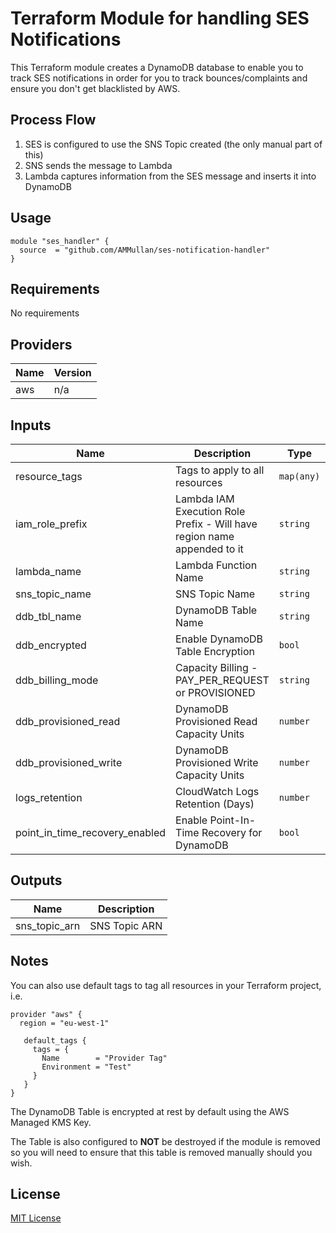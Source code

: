 # Terraform Module for handling SES Notifications

This Terraform module creates a DynamoDB database to enable you to track SES notifications in order for you to track bounces/complaints and ensure you don't get blacklisted by AWS.

## Process Flow
1. SES is configured to use the SNS Topic created (the only manual part of this)
2. SNS sends the message to Lambda
3. Lambda captures information from the SES message and inserts it into DynamoDB

## Usage
```hcl
module "ses_handler" {
  source  = "github.com/AMMullan/ses-notification-handler"
}
```

## Requirements

No requirements

## Providers

| Name | Version |
|------|---------|
| aws | n/a |

## Inputs

| Name | Description | Type | Default | Required |
|------|-------------|------|---------|----------|
| resource\_tags | Tags to apply to all resources | `map(any)` | {} | no |
| iam\_role\_prefix | Lambda IAM Execution Role Prefix - Will have region name appended to it | `string` | SESNotificationHandler | no |
| lambda\_name | Lambda Function Name | `string` | SESNotificationHandler | no |
| sns\_topic\_name | SNS Topic Name | `string` | SESNotificationHandler | no |
| ddb\_tbl\_name | DynamoDB Table Name | `string` | SESNotificationHandler | no |
| ddb\_encrypted | Enable DynamoDB Table Encryption | `bool` | true | no |
| ddb\_billing\_mode | Capacity Billing - PAY_PER_REQUEST or PROVISIONED | `string` | PAY_PER_REQUEST | no |
| ddb\_provisioned\_read | DynamoDB Provisioned Read Capacity Units | `number` | 0 | no |
| ddb\_provisioned\_write | DynamoDB Provisioned Write Capacity Units | `number` | 0 | no |
| logs\_retention | CloudWatch Logs Retention (Days) | `number` | 180 | no |
| point\_in\_time\_recovery\_enabled | Enable Point-In-Time Recovery for DynamoDB | `bool` | false | no |

## Outputs

| Name | Description |
|------|-------------|
| sns\_topic\_arn | SNS Topic ARN |

## Notes
You can also use default tags to tag all resources in your Terraform project, i.e.
```hcl
provider "aws" {
  region = "eu-west-1"

   default_tags {
     tags = {
       Name        = "Provider Tag"
       Environment = "Test"
     }
   }
}
```

The DynamoDB Table is encrypted at rest by default using the AWS Managed KMS Key.

The Table is also configured to **NOT** be destroyed if the module is removed so you will need to ensure that this table is removed manually should you wish.

## License

[MIT License](LICENSE)
